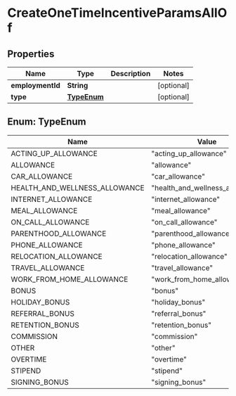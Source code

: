

# CreateOneTimeIncentiveParamsAllOf


## Properties

| Name | Type | Description | Notes |
|------------ | ------------- | ------------- | -------------|
|**employmentId** | **String** |  |  [optional] |
|**type** | [**TypeEnum**](#TypeEnum) |  |  [optional] |



## Enum: TypeEnum

| Name | Value |
|---- | -----|
| ACTING_UP_ALLOWANCE | &quot;acting_up_allowance&quot; |
| ALLOWANCE | &quot;allowance&quot; |
| CAR_ALLOWANCE | &quot;car_allowance&quot; |
| HEALTH_AND_WELLNESS_ALLOWANCE | &quot;health_and_wellness_allowance&quot; |
| INTERNET_ALLOWANCE | &quot;internet_allowance&quot; |
| MEAL_ALLOWANCE | &quot;meal_allowance&quot; |
| ON_CALL_ALLOWANCE | &quot;on_call_allowance&quot; |
| PARENTHOOD_ALLOWANCE | &quot;parenthood_allowance&quot; |
| PHONE_ALLOWANCE | &quot;phone_allowance&quot; |
| RELOCATION_ALLOWANCE | &quot;relocation_allowance&quot; |
| TRAVEL_ALLOWANCE | &quot;travel_allowance&quot; |
| WORK_FROM_HOME_ALLOWANCE | &quot;work_from_home_allowance&quot; |
| BONUS | &quot;bonus&quot; |
| HOLIDAY_BONUS | &quot;holiday_bonus&quot; |
| REFERRAL_BONUS | &quot;referral_bonus&quot; |
| RETENTION_BONUS | &quot;retention_bonus&quot; |
| COMMISSION | &quot;commission&quot; |
| OTHER | &quot;other&quot; |
| OVERTIME | &quot;overtime&quot; |
| STIPEND | &quot;stipend&quot; |
| SIGNING_BONUS | &quot;signing_bonus&quot; |



